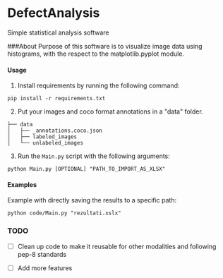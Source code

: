 # DefectAnalysis
Simple statistical analysis software

###About
Purpose of this software is to visualize image data using histograms, with the respect to the matplotlib.pyplot module.

#### Usage

1. Install requirements by running the following command:
```
pip install -r requirements.txt
```

2. Put your images and coco format annotations in a "data" folder.
```
├── data 
│   ├── _annotations.coco.json
│   ├── labeled_images
│   └── unlabeled_images

```

3. Run the `Main.py` script with the following arguments:

```
python Main.py [OPTIONAL] "PATH_TO_IMPORT_AS_XLSX"
```

#### Examples

Example with directly saving the results to a specific path:

```
python code/Main.py "rezultati.xslx"
```


### TODO

- [ ] Clean up code to make it reusable for other modalities and following pep-8 standards
- [ ] Add more features




